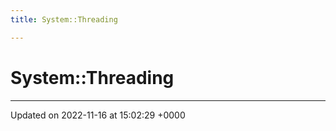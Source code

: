 ```yaml
---
title: System::Threading

---
```


# System::Threading








-------------------------------

Updated on 2022-11-16 at 15:02:29 +0000